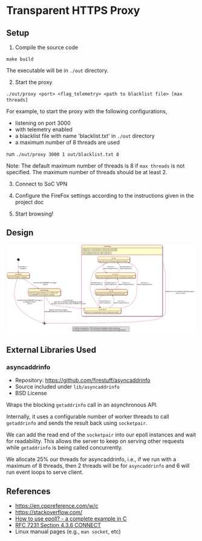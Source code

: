 # Transparent HTTPS Proxy

## Setup
1. Compile the source code
```
make build
```

The executable will be in `./out` directory.

2. Start the proxy
```
./out/proxy <port> <flag_telemetry> <path to blacklist file> [max threads]
```
For example, to start the proxy with the following configurations, 
- listening on port 3000 
- with telemetry enabled
- a blacklist file with name 'blacklist.txt' in `./out` directory
- a maximum number of 8 threads are used  

run `./out/proxy 3000 1 out/blacklist.txt 8` 

Note: The default maximum number of threads is 8 if `max threads` is not specified. The maximum number of threads should be at least 2.

3. Connect to SoC VPN

4. Configure the FireFox settings according to the instructions given in the project doc

5. Start browsing!

## Design

![](./docs/state-transition-diagram.svg)

## External Libraries Used

### asyncaddrinfo

- Repository: https://github.com/firestuff/asyncaddrinfo
- Source included under `lib/asyncaddrinfo`
- BSD License

Wraps the blocking `getaddrinfo` call in an asynchronous API.

Internally, it uses a configurable number of worker threads to call `getaddrinfo` and sends the result back
using `socketpair`.

We can add the read end of the `socketpair` into our epoll instances and wait for readability. This allows the server to
keep on serving other requests while `getaddrinfo` is being called concurrently.

We allocate 25% our threads for asyncaddrinfo, i.e., if we run with a maximum of 8 threads, then 2 threads will be
for `asyncaddrinfo` and 6 will run event loops to serve client.

## References

- https://en.cppreference.com/w/c
- https://stackoverflow.com/
- [How to use epoll? - a complete example in C](https://web.archive.org/web/20170427121729/https://banu.com/blog/2/how-to-use-epoll-a-complete-example-in-c/)
- [RFC 7231 Section 4.3.6 CONNECT](https://httpwg.org/specs/rfc7231.html#rfc.section.4.3.6)
- Linux manual pages (e.g., `man socket`, etc)

